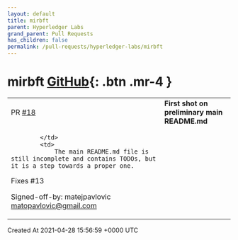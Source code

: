 ```yaml
---
layout: default
title: mirbft
parent: Hyperledger Labs
grand_parent: Pull Requests
has_children: false
permalink: /pull-requests/hyperledger-labs/mirbft
---
```


# mirbft <span class="fs-3 right-align">[GitHub](https://github.com/hyperledger-labs/mirbft){: .btn .mr-4 }</span>


<div>
    <table>
        <tr>
            <td>
                PR <a href="https://github.com/hyperledger-labs/mirbft/pull/18" class=".btn">#18</a>
            </td>
            <td>
                <b>
                    First shot on preliminary main README.md
                </b>
            </td>
        </tr>
        <tr>
            <td>
                
            </td>
            <td>
                The main README.md file is still incomplete and contains TODOs, but it is a step towards a proper one.

Fixes #13 

Signed-off-by: matejpavlovic <matopavlovic@gmail.com>
            </td>
        </tr>
    </table>
    <div class="right-align">
        Created At 2021-04-28 15:56:59 +0000 UTC
    </div>
</div>

